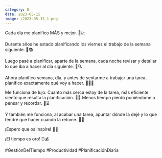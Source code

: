 ```yaml
--- 
category: D 
date: 2023-05-15 
image: /2023-05-15_1.png 
--- 
```


Cada día me planifico MÁS y mejor. 💪📈

Durante años he estado planificando los viernes el trabajo de la semana siguiente. 📅📚

Luego pasé a planificar, aparte de la semana, cada noche revisar y detallar lo que iba a hacer al día siguiente. 🌙🔍

Ahora planifico semana, día, y antes de sentarme a trabajar una tarea, planifico exactamente qué voy a hacer. 👨‍💻🎯

Me funciona de lujo. Cuanto más cerca estoy de la tarea, más eficiente siento que resulta la planificación. 🚀💡 Menos tiempo pierdo poniéndome a pensar y recordar. 🧠⌛

Y también me funciona, al acabar una tarea, apuntar dónde la dejé y lo que tendré que hacer cuando la retome. 📌🔄

¡Espero que os inspire! 🙌💖

¡El tiempo es oro! ⏰💰

#GestiónDelTiempo #Productividad #PlanificaciónDiaria
